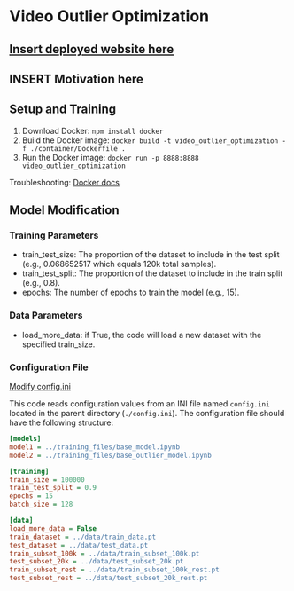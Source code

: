 # Video Outlier Optimization

## [Insert deployed website here](https://www.render.com)

## INSERT Motivation here

## Setup and Training

1. Download Docker: `npm install docker`
2. Build the Docker image: `docker build -t video_outlier_optimization -f ./container/Dockerfile .`
3. Run the Docker image: `docker run -p 8888:8888 video_outlier_optimization`

Troubleshooting: [Docker docs](https://docs.docker.com/get-docker/)

## Model Modification

### Training Parameters
- train_test_size: The proportion of the dataset to include in the test split (e.g., 0.068652517 which equals 120k total samples).
- train_test_split: The proportion of the dataset to include in the train split (e.g., 0.8).
- epochs: The number of epochs to train the model (e.g., 15).

### Data Parameters
- load_more_data: if True, the code will load a new dataset with the specified train_size.

### Configuration File 

[Modify config.ini](config.ini)

This code reads configuration values from an INI file named `config.ini` located in the parent directory (`./config.ini`). The configuration file should have the following structure:

```ini
[models]
model1 = ../training_files/base_model.ipynb
model2 = ../training_files/base_outlier_model.ipynb

[training]
train_size = 100000
train_test_split = 0.9
epochs = 15
batch_size = 128

[data]
load_more_data = False
train_dataset = ../data/train_data.pt
test_dataset = ../data/test_data.pt
train_subset_100k = ../data/train_subset_100k.pt
test_subset_20k = ../data/test_subset_20k.pt
train_subset_rest = ../data/train_subset_100k_rest.pt
test_subset_rest = ../data/test_subset_20k_rest.pt
```
